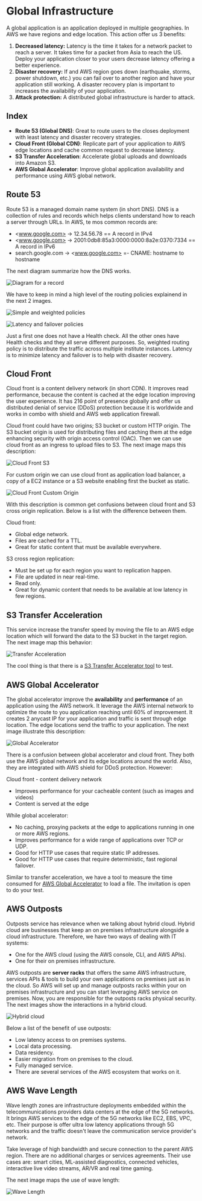 Global Infrastructure
=====================

A global application is an application deployed in multiple geographies. In AWS we have regions and edge location. This action offer us 3 benefits:

1. **Decreased latency:** Latency is the time it takes for a network packet to reach a server. It takes time for a packet from Asia to reach the US. Deploy your application closer to your users decrease latency offering a better experience.
2. **Disaster recovery:** If and AWS region goes down (earthquake, storms, power shutdown, etc.) you can fail over to another region and have your application still working. A disaster recovery plan is important to increases the availability of your application.
3. **Attack protection:** A distributed global infrastructure is harder to attack.

Index
-----

- **Route 53 (Global DNS)**: Great to route users to the closes deployment with least latency and disaster recovery strategies.
- **Cloud Front (Global CDN)**: Replicate part of your application to AWS edge locations and cache common request to decrease latency.
- **S3 Transfer Acceleration**: Accelerate global uploads and downloads into Amazon S3.
- **AWS Global Accelerator**: Improve global application availability and performance using AWS global network.

Route 53
--------

Route 53 is a managed domain name system (in short DNS). DNS is a collection of rules and records which helps clients understand how to reach a server through URLs. In AWS, te mos common records are:

- <www.google.com> -> 12.34.56.78 == A record in IPv4
- <www.google.com> -> 2001:0db8:85a3:0000:0000:8a2e:0370:7334 == A record in IPv6
- search.google.com -> <www.google.com> =- CNAME: hostname to hostname

The next diagram summarize how the DNS works.

![Diagram for a record](../assets/images/09A-diagram.png)

We have to keep in mind a high level of the routing policies explainend in the next 2 images.

![Simple and weighted policies](../assets/images/09B-simple-weighted.png)

![Latency and failover policies](../assets/images/09C-latency-failover.png)

Just a first one does not have a Health check. All the other ones have Health checks and they all serve different purposes. So, weighted routing policy is to distribute the traffic across multiple institute instances. Latency is to minimize latency and failover is to help with disaster recovery.

Cloud Front
-----------

Cloud front is a content delivery network (in short CDN). It improves read performance, because the content is cached at the edge location improving the user experience. It has 216 point of presence globally and offer us distributed denial of service (DDoS) protection because it is worldwide and works in combo with shield and AWS web application firewall.

Cloud front could have two origins; S3 bucket or custom HTTP origin. The S3 bucket origin is used for distributing files and caching them at the edge enhancing security with origin access control (OAC). Then we can use cloud front as an ingress to upload files to S3. The next image maps this description:

![Cloud Front S3](../assets/images/09D-cloudfront-s3.png)

For custom origin we can use cloud front as application load balancer, a copy of a EC2 instance or a S3 website enabling first the bucket as static.

![Cloud Front Custom Origin](../assets/images/09E-cfront-high-level.png)

With this description is common get confusions between cloud front and S3 cross origin replication. Below is a list with the difference between them.

Cloud front:

- Global edge network.
- Files are cached for a TTL.
- Great for static content that must be available everywhere.

S3 cross region replication:

- Must be set up for each region you want to replication happen.
- File are updated in near real-time.
- Read only.
- Great for dynamic content that needs to be available at low latency in few regions.

S3 Transfer Acceleration
------------------------

This service increase the transfer speed by moving the file to an AWS edge location which will forward the data to the S3 bucket in the target region. The next image map this behavior:

![Transfer Acceleration](../assets/images/09F-transfer-acceleration.png)

The cool thing is that there is a [S3 Transfer Accelerator tool](http://s3-accelerate-speedtest.s3-accelerate.amazonaws.com/en/accelerate-speed-comparsion.html) to test.

AWS Global Accelerator
----------------------

The global accelerator improve the **availability** and **performance** of an application using the AWS network. It leverage the AWS internal network to optimize the route to you application reaching until 60% of improvement. It creates 2 anycast IP for your application and traffic is sent through edge location. The edge locations send the traffic to your application. The next image illustrate this description:

![Global Accelerator](../assets/images/09G-global-accelerator.png)

There is a confusion between global accelerator and cloud front. They both use the AWS global network and its edge locations around the world. Also, they are integrated with AWS shield for DDoS protection. However:

Cloud front - content delivery network

- Improves performance for your cacheable content (such as images and videos)
- Content is served at the edge

While global accelerator:

- No caching, proxying packets at the edge to applications running in one or more AWS regions.
- Improves performance for a wide range of applications over TCP or UDP.
- Good for HTTP use cases that require static IP addresses.
- Good for HTTP use cases that require deterministic, fast regional failover.

Similar to transfer acceleration, we have a tool to measure the time consumed for [AWS Global Accelerator](https://speedtest.globalaccelerator.aws/#/) to load a file. The invitation is open to do your test.

AWS Outposts
------------

Outposts service has relevance when we talking about hybrid cloud. Hybrid cloud are businesses that keep an on premises infrastructure alongside a cloud infrastructure. Therefore, we have two ways of dealing with IT systems:

- One for the AWS cloud (using the AWS console, CLI, and AWS APIs).
- One for their on premises infrastructure.

AWS outposts are **server racks** that offers the same AWS infrastructure, services APIs & tools to build your own applications on premises just as in the cloud. So AWS will set up and manage outposts racks within your on premises infrastructure and you can start leveraging AWS service on premises. Now, you are responsible for the outposts racks physical security. The next images show the interactions in a hybrid cloud.

![Hybrid cloud](../assets/images/09G-hybrid-cloud.png)

Below a list of the benefit of use outposts:

- Low latency access to on premises systems.
- Local data processing.
- Data residency.
- Easier migration from on premises to the cloud.
- Fully managed service.
- There are several services of the AWS ecosystem that works on it.

AWS Wave Length
---------------

Wave length zones are infrastructure deployments embedded within the telecommunications providers data centers at the edge of the 5G networks. It brings AWS services to the edge of the 5G networks like EC2, EBS, VPC, etc. Their purpose is offer ultra low latency applications through 5G networks and the traffic doesn't leave the communication service provider's network.

Take leverage of high bandwidth and secure connection to the parent AWS region. There are no additional charges or services agreements. Their use cases are: smart cities, ML-assisted diagnostics, connected vehicles, interactive live video streams, AR/VR and real time gaming.

The next image maps the use of wave length:

![Wave Length](../assets/images/09I-wave-length.png)
